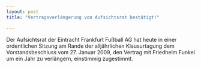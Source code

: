 ```yaml
---
layout: post
title: "Vertragsverlängerung von Aufsichtsrat bestätigt!"

---
```


Der Aufsichtsrat der Eintracht Frankfurt Fußball AG hat heute in einer ordentlichen Sitzung am Rande der alljährlichen Klausurtagung dem Vorstandsbeschluss vom 27. Januar 2009, den Vertrag mit Friedhelm Funkel um ein Jahr zu verlängern, einstimmig zugestimmt. 


